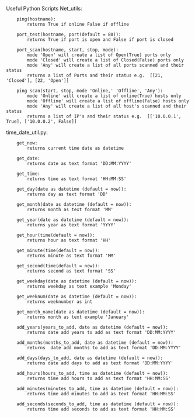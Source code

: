 Useful Python Scripts
Net_utils:

        ping(hostname):
            returns True if online False if offline
            
        port_test(hostname, port(default = 80)):
            returns True if port is open and False if port is closed
            
        port_scan(hostname, start, stop, mode):
            mode 'Open' will create a list of Open(True) ports only
            mode 'Closed' will create a list of Closed(False) ports only
            mode 'Any' will create a list of all ports scanned and their status
            returns a list of Ports and their status e.g.  [[21, 'Closed'], [22, 'Open']]
            
        ping scan(start, stop, mode 'Online,' 'Offline', 'Any'):
            mode 'Online' will create a list of online(True) hosts only
            mode 'Offline' will create a list of offline(False) hosts only
            mode 'Any' will create a list of all host's scanned and their status
            returns a list of IP's and their status e.g.  [['10.0.0.1', True], ['10.0.0.2', False]]


time_date_util.py:

        get_now:
            returns current time date as datetime
        
        get_date:
            returns date as text format 'DD:MM:YYYY'

        get_time:
            returns time as text format 'HH:MM:SS'

        get_day(date as datetime (default = now)):
            returns day as text format 'DD'

        get_month(date as datetime (default = now)):
            returns month as text format 'MM'

        get_year(date as datetime (default = now)):
            returns year as text format 'YYYY'

        get_hour(time(default = now)):
            returns hour as text format 'HH'

        get_minute(time(default = now)):
            returns minute as text format 'MM'
        
        get_second(time(default = now)):
            returns second as text format 'SS'

        get_weekday(date as datetime (default = now)):
            returns weekday as text example 'Monday'

        get_weeknum(date as datetime (default = now)):
            returns weeknumber as int

        get_month_name(date as datetime (default = now)):
            returns month as text example 'January'

        add_years(years_to_add, date as datetime (default = now)):
            returns date add years to add as text format 'DD:MM:YYYY'

        add_months(months_to_add, date as datetime (default = now)):
            returns  date add months to add as text format 'DD:MM:YYYY'

        add_days(days_to_add, date as datetime (default = now)):
            returns date add days to add as text format 'DD:MM:YYYY'

        add_hours(hours_to_add, time as datetime (default = now)):
            returns time add hours to add as text format 'HH:MM:SS'

        add_minutes(minutes_to_add, time as datetime (default = now)):
            returns time add minutes to add as text format 'HH:MM:SS'

        add_seconds(seconds_to_add, time as datetime (default = now)):
            returns time add seconds to add as text format 'HH:MM:SS'